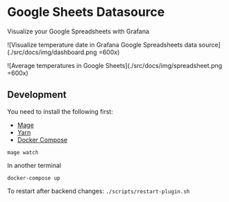 # Google Sheets Datasource

Visualize your Google Spreadsheets with Grafana

![Visualize temperature date in Grafana Google Spreadsheets data source](./src/docs/img/dashboard.png =600x)

![Average temperatures in Google Sheets](./src/docs/img/spreadsheet.png =600x)

## Development

You need to install the following first:

- [Mage](https://magefile.org/)
- [Yarn](https://yarnpkg.com/)
- [Docker Compose](https://docs.docker.com/compose/)

```
mage watch
```

In another terminal

```
docker-compose up
```

To restart after backend changes:
`./scripts/restart-plugin.sh`
